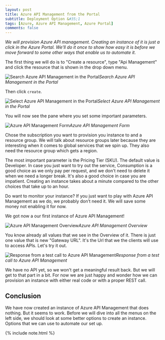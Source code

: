 ```yaml
---
layout: post
title: Azure API Management from the Portal
subtitle: Deployment Option &#35;1
tags: [Azure, Azure API Management, Azure Portal]
comments: false
---
```


*We will provision Azure API management. Creating an instance of it is just a click in the Azure Portal. We'll do it once to show how easy it is before we move forward to some other ways that enable us to automate it.*

The first thing we will do is to "Create a resource", type "Api Management" and click the resource that is shown in the drop down menu.

![Search Azure API Management in the Portal](https://cdn.svenmalvik.com/images/azure-apim-deploy-with-portal-0.png)*Search Azure API Management in the Portal*

Then click `create`.

![Select Azure API Management in the Portal](https://cdn.svenmalvik.com/images/azure-apim-deploy-with-portal-1.png)*Select Azure API Management in the Portal*

You will now see the pane where you set some important parameters.

![Azure API Management Form](https://cdn.svenmalvik.com/images/azure-apim-deploy-with-portal-2.png)*Azure API Management Form*

Chose the subscription you want to provision you instance to and a resource group. We will talk about resource groups later because they are interesting when it comes to global services that we spin up. They also need the resource group which gets a region.

The most important parameter is the Pricing Tier (SKU). The default value is Developer. In case you just want to try out the service, Consumption is a good choice as we only pay per request, and we don't need to delete it when we need a longer break. It's also a good choice in case you are impatient. Creating an instance takes about a minute compared to the other choices that take up to an hour.

Do want to monitor your instance? If you just want to play with Azure API Management as we do, we probably don’t need it. We will save some money not enabling it for now.

We got now a our first instance of Azure API Management!

![Azure API Management Overview](https://cdn.svenmalvik.com/images/azure-apim-deploy-with-portal-3.png)*Azure API Management Overview*

You know already all values that we see in the Overview of it. There is just one value that is new "Gateway URL". It's the Url that we the clients will use to access APIs. Let's try it out.

![Response from a test call to Azure API Management](https://cdn.svenmalvik.com/images/azure-apim-deploy-with-portal-4.png)*Response from a test call to Azure API Management*

We have no API yet, so we won't get a meaningful result back. But we will get to that part in a bit. For now we are just happy and wonder how we can provision an instance with either real code or with a proper REST call.

## Conclusion
We have now created an instance of Azure API Management that does nothing. But it seems to work. Before we will dive into all the menus on the left side, we should look at some better options to create an instance. Options that we can use to automate our set up.

{% include note.html %}
